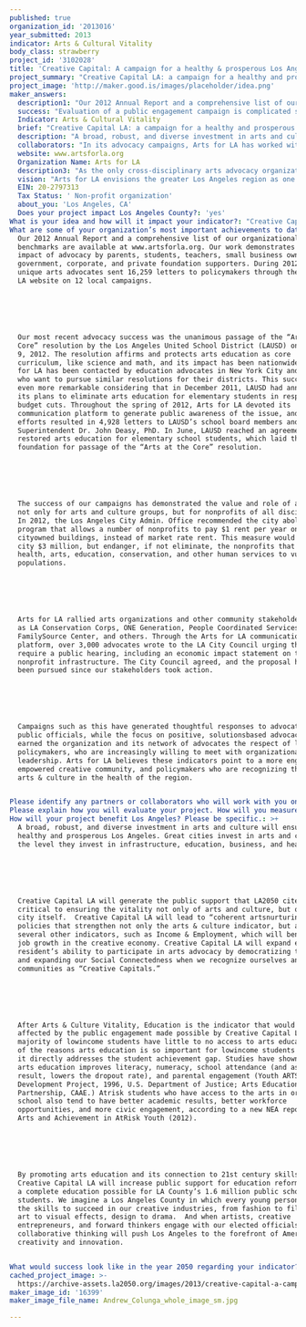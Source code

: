 ```yaml
---
published: true
organization_id: '2013016'
year_submitted: 2013
indicator: Arts & Cultural Vitality
body_class: strawberry
project_id: '3102028'
title: 'Creative Capital: A campaign for a healthy & prosperous Los Angeles'
project_summary: "Creative Capital LA: a campaign for a healthy and prosperous Los Angeles County.\r\n\r\nCreative Capital LA is a public campaign to leverage the public investment in arts and culture to produce a successful and thriving Los Angeles County. With more and more research (LA2050, Otis Report, LA Stage Alliance’s Arts Census) showing that a robust arts & culture core reaps advances in education, business, and civic life, we are committed to supporting a future in which arts & culture are an essential part of the solution to building America’s Creative Capital – this year, and every year, to 2050 and beyond.\r\n\r\nLos Angeles has long been a beacon for big thinkers, dreamers, and innovators.  We are the home of the second largest community of artists in the United States, the center of the film and music industries, the home for 5,000 fashion firms, and the epicenter of a creative movement building “Silicon Beach” alongside a vibrant core of creative small businesses. Now, all of us—educators, artists, lawmakers, business owners, creative workers, and arts lovers can unite under a single banner tailored for our individual neighborhood, community, or city, one that pulls us all together to complete the unique mosaic of creativity that is Los Angeles County.\r\n\r\nTo launch Creative Capital LA, Arts for LA proposes a public engagement campaign to identify and celebrate the ways “Creative Capital” defines Los Angeles County. For the campaign, Creative Capital can be understood as a noun: a person, place, or thing.\r\n\r\n•\tCREATIVE CAPITAL is a person who creates or innovates.\r\n\r\n•\tCREATIVE CAPITAL is a place that nurtures creativity, fosters innovation, and embraces the imagination.\r\n\r\n•\tCREATIVE CAPITAL is a thing that enables creation or innovation (technology, infrastructure, materials like paint or musical instruments, public policies).\r\n\r\n\r\nCreative Capital LA will provide online tools and materials for individuals and groups to actively engage with each other, with their own communities, and with the 10 million residents of Los Angeles County. \r\n\r\n\r\nWe will ask people to submit images (or videos) of people, places, and things with one of three captions: “I Am Creative Capital”; “We Are Creative Capital”; and “Los Angeles is Creative Capital.” The range of possible images will reflect the diversity and creativity of Los Angeles: a child learning to play a violin, a class of middle school students working on a mural at their school, church choirs, dance groups, an architect in front of Disney Hall, book festivals, film crews, a fashion show by emerging designers, and so on.\r\n\r\n\r\nThe collection of images will translate the concept of “Creative Capital” into a visual representation that will instill pride, inspiration, and social connection among those who call Los Angeles County home. \r\n\r\n\r\nThe impact of this campaign on the indicator of Arts & Culture Vitality will be both personal and collective. Those who participate in Creative Capital LA will be engaged to express their commitment to and participation in arts and culture, and those who view these expressions will, in turn, be inspired and possibly motivated to engage themselves in the arts. Collectively, Los Angeles will generate an atmosphere to strengthen our arts & culture ecology and will signal to the rest of the country, and the world, how an abundance of creativity and innovation can produce a successful and thriving city.\r\n"
project_image: 'http://maker.good.is/images/placeholder/idea.png'
maker_answers:
  description1: "Our 2012 Annual Report and a comprehensive list of our organizational benchmarks are available at www.artsforla.org. Our work demonstrates the impact of advocacy by parents, students, teachers, small business owners, and government, corporate, and private foundation supporters. During 2012, 4,538 unique arts advocates sent 16,259 letters to policymakers through the Arts for LA website on 12 local campaigns. \r\n\r\nOur most recent advocacy success was the unanimous passage of the “Arts at the Core” resolution by the Los Angeles United School District (LAUSD) on October 9, 2012. The resolution affirms and protects arts education as core curriculum, like science and math, and its impact has been nationwide. Arts for LA has been contacted by education advocates in New York City and Chicago who want to pursue similar resolutions for their districts. This success is even more remarkable considering that in December 2011, LAUSD had announced its plans to eliminate arts education for elementary students in response to budget cuts. Throughout the spring of 2012, Arts for LA devoted its communication platform to generate public awareness of the issue, and our efforts resulted in 4,928 letters to LAUSD’s school board members and Superintendent Dr. John Deasy, PhD. In June, LAUSD reached an agreement that restored arts education for elementary school students, which laid the foundation for passage of the “Arts at the Core” resolution.\r\n\r\nThe success of our campaigns has demonstrated the value and role of advocacy, not only for arts and culture groups, but for nonprofits of all disciplines. In 2012, the Los Angeles City Admin. Office recommended the city abolish a program that allows a number of nonprofits to pay $1 rent per year on city-owned buildings, instead of market rate rent. This measure would save the city $3 million, but endanger, if not eliminate, the nonprofits that provide health, arts, education, conservation, and other human services to vulnerable populations. \r\n\r\nArts for LA rallied arts organizations and other community stakeholders such as LA Conservation Corps, ONE Generation, People Coordinated Services, West LA FamilySource Center, and others. Through the Arts for LA communications platform, over 3,000 advocates wrote to the LA City Council urging them to require a public hearing, including an economic impact statement on the nonprofit infrastructure. The City Council agreed, and the proposal has not been pursued since our stakeholders took action.\r\n\r\nCampaigns such as this have generated thoughtful responses to advocates from public officials, while the focus on positive, solutions-based advocacy has earned the organization and its network of advocates the respect of local policymakers, who are increasingly willing to meet with organizational leadership. Arts for LA believes these indicators point to a more engaged and empowered creative community, and policymakers who are recognizing the role of arts & culture in the health of the region.\r\n"
  success: "Evaluation of a public engagement campaign is complicated since a “win” is not as easily defined as the outcome of an election or ballot measure. Despite the intangible nature of public awareness, tangible outcomes can be measured over time.  \r\n\r\n\r\nParticipation in Creative Capital LA will be measured by:\r\n1)\t100,000 Creative Capital images \r\n2)\t10,000 Likes on Facebook\r\n3)\t1,000 news items, across all media\r\n\r\nDirect, successful outcomes of the Creative Capital LA campaign will be:\r\n1)\tgreater access to arts and cultural experiences\r\n2)\tincreased funding for arts and culture \r\n3)\tincreased jobs in the creative economy\r\n4)\ta majority of school districts offering arts education as part of a complete education.  \r\n\r\nAll of these outcomes can be measured by existing methods used by Arts for LA and other organizations (Otis, LA Stage Alliance, DCA, LACAC, NEA, etc.).\r\n"
  Indicator: Arts & Cultural Vitality
  brief: "Creative Capital LA: a campaign for a healthy and prosperous Los Angeles County.\r\n\r\nCreative Capital LA is a public campaign to leverage the public investment in arts and culture to produce a successful and thriving Los Angeles County. With more and more research (LA2050, Otis Report, LA Stage Alliance’s Arts Census) showing that a robust arts & culture core reaps advances in education, business, and civic life, we are committed to supporting a future in which arts & culture are an essential part of the solution to building America’s Creative Capital – this year, and every year, to 2050 and beyond.\r\n\r\nLos Angeles has long been a beacon for big thinkers, dreamers, and innovators.  We are the home of the second largest community of artists in the United States, the center of the film and music industries, the home for 5,000 fashion firms, and the epicenter of a creative movement building “Silicon Beach” alongside a vibrant core of creative small businesses. Now, all of us—educators, artists, lawmakers, business owners, creative workers, and arts lovers can unite under a single banner tailored for our individual neighborhood, community, or city, one that pulls us all together to complete the unique mosaic of creativity that is Los Angeles County.\r\n\r\nTo launch Creative Capital LA, Arts for LA proposes a public engagement campaign to identify and celebrate the ways “Creative Capital” defines Los Angeles County. For the campaign, Creative Capital can be understood as a noun: a person, place, or thing.\r\n\r\n•\tCREATIVE CAPITAL is a person who creates or innovates.\r\n\r\n•\tCREATIVE CAPITAL is a place that nurtures creativity, fosters innovation, and embraces the imagination.\r\n\r\n•\tCREATIVE CAPITAL is a thing that enables creation or innovation (technology, infrastructure, materials like paint or musical instruments, public policies).\r\n\r\n\r\nCreative Capital LA will provide online tools and materials for individuals and groups to actively engage with each other, with their own communities, and with the 10 million residents of Los Angeles County. \r\n\r\n\r\nWe will ask people to submit images (or videos) of people, places, and things with one of three captions: “I Am Creative Capital”; “We Are Creative Capital”; and “Los Angeles is Creative Capital.” The range of possible images will reflect the diversity and creativity of Los Angeles: a child learning to play a violin, a class of middle school students working on a mural at their school, church choirs, dance groups, an architect in front of Disney Hall, book festivals, film crews, a fashion show by emerging designers, and so on.\r\n\r\n\r\nThe collection of images will translate the concept of “Creative Capital” into a visual representation that will instill pride, inspiration, and social connection among those who call Los Angeles County home. \r\n\r\n\r\nThe impact of this campaign on the indicator of Arts & Culture Vitality will be both personal and collective. Those who participate in Creative Capital LA will be engaged to express their commitment to and participation in arts and culture, and those who view these expressions will, in turn, be inspired and possibly motivated to engage themselves in the arts. Collectively, Los Angeles will generate an atmosphere to strengthen our arts & culture ecology and will signal to the rest of the country, and the world, how an abundance of creativity and innovation can produce a successful and thriving city.\r\n"
  description: "A broad, robust, and diverse investment in arts and culture will ensure a healthy and prosperous Los Angeles. Great cities invest in arts and culture to the level they invest in infrastructure, education, business, and health. \r\n\r\nCreative Capital LA will generate the public support that LA2050 cites as critical to ensuring the vitality not only of arts and culture, but of the city itself.  Creative Capital LA will lead to “coherent arts-nurturing” policies that strengthen not only the arts & culture indicator, but also several other indicators, such as Income & Employment, which will benefit from job growth in the creative economy. Creative Capital LA will expand every resident’s ability to participate in arts advocacy by democratizing the tools and expanding our Social Connectedness when we recognize ourselves and our communities as “Creative Capitals.”\r\n\r\nAfter Arts & Culture Vitality, Education is the indicator that would be most affected by the public engagement made possible by Creative Capital LA. The majority of low-income students have little to no access to arts education. One of the reasons arts education is so important for low-income students is that it directly addresses the student achievement gap. Studies have shown that arts education improves literacy, numeracy, school attendance (and as a result, lowers the dropout rate), and parental engagement (Youth ARTS Development Project, 1996, U.S. Department of Justice; Arts Education Partnership, CAAE.) At-risk students who have access to the arts in or out of school also tend to have better academic results, better workforce opportunities, and more civic engagement, according to a new NEA report, The Arts and Achievement in At-Risk Youth (2012).\r\n\r\nBy promoting arts education and its connection to 21st century skills. Creative Capital LA will increase public support for education reform and make a complete education possible for LA County’s 1.6 million public school students. We imagine a Los Angeles County in which every young person develops the skills to succeed in our creative industries, from fashion to film, visual art to visual effects, design to drama.  And when artists, creative entrepreneurs, and forward thinkers engage with our elected officials, our collaborative thinking will push Los Angeles to the forefront of American creativity and innovation.\r\n"
  collaborators: "In its advocacy campaigns, Arts for LA has worked with:\r\n•\t24,000+ email subscribers spread across Los Angeles’ 88 municipalities and 81 school districts. \r\n•\t15 community teams in Burbank, Santa Monica, Culver City, Paramount, Montebello, Long Beach, Pasadena, Pomona, South Bay, Watts, Boyle Heights, Glendale, Cerritos, Norwalk-Mirada, and Whittier.\r\n•\tSince 2009, over 550 community members have participated in our free advocacy training. \r\n•\t125 organizational members, including cornerstone institutions like the LA Philharmonic and LACMA as well as smaller, community-based organizations such as Ignite Dance Workshops, Watts Village Theatre, and LA Jewish Symphony."
  website: www.artsforla.org
  Organization Name: Arts for LA
  description3: "As the only cross-disciplinary arts advocacy organization serving the diverse communities of Los Angeles County, Arts for LA does not have direct competition because of the nature of our work. Arts for LA serves the greater Los Angeles County region by advocating for policies and practices that support the arts and cultural community. We do not advocate for individuals or single nonprofits, and we do not engage in fundraising for other entities or organizations. Our work is focused on communities and groups of stakeholders. \r\n\r\nThere are other advocacy organizations with which Arts for LA collaborates, including two statewide organizations, Californians for the Arts (CFTA) and California Arts Advocates (CAA), and WESTAF (Western States Arts Federation). Other strategic partners have included California Association of Nonprofits, California Participation Project, Move LA, and Americans for the Arts in Washington, DC.\r\n\r\nDanielle Brazell, our executive director, is active and visible in the arts and culture community, locally, statewide, and nationally. She serves as vice chair of Californians for the Arts (CFTA), on the Arts for All Executive Committee, and represents Arts for LA on the Policy Committee of the California Alliance for Arts Education (CAAE).\r\n\r\nArts for LA’s operating philosophy is one of proactive advocacy, a strategy that is solution-focused, positive, and inclusive. Arts for LA seeks to create lasting and productive partnerships, not adversarial relationships. Fundamentally inclusive, Arts for LA recognizes that our subscribers and members are critical to every initiative, and seeks to involve them as partners whenever possible. The strategy behind proactive advocacy is to share the incredible power of arts and culture— its economic, educational, therapeutic, community-building power— with not only elected and appointed officials, but also the millions of people who don’t already consider themselves to be arts advocates.\r\n\r\nArts for LA’s online communication strategies have played such a key role in preserving and promoting the value of the arts in Southern California that we have earned a national reputation as a model for regional advocacy. Our work invigorates the regional, state and national field by demonstrating the impact of advocacy by parents, students, teachers, small business owners, and government, corporate, and private foundation supporters.\r\n"
  vision: "Arts for LA envisions the greater Los Angeles region as one in which government, education, business and residents value, support and fully integrate the arts—in all their diversity—into the fabric of civic life. Arts for LA affirms that the arts are critical to a healthy, prosperous society. Access to substantive arts and cultural experiences enriches the quality of life for both residents of and visitors to the greater Los Angeles region. \r\n\r\nIn 2050, all 81 school districts in Los Angeles County will offer a complete education – that includes arts education – to ensure our children develop into adults with excellent skills in communication, collaboration, and critical thinking. \r\n\r\nIn 2050, all 88 municipalities in Los Angeles County will hold policies that support the fastest growing sector of our economy by investing resources intelligently, fostering new business growth, and including arts and culture in community and governmental leadership.\r\n\r\nSuccess in 2050 will be shaped by these values:\r\n\r\n▪\tThe arts foster civic engagement, stimulate economic activity, and increase cultural empathy, and thus play a crucial role in sustaining thriving communities.\r\n\r\n▪\tEvery resident deserves access to a variety of arts and cultural experiences, both in the major arts institutions and in neighborhood cultural centers and programs.\r\n\r\n▪\tArts education is central to the development of all children and to ongoing creative engagement for people of all ages.\r\n\r\n▪\tArtists and arts organizations require a social environment that values and supports their contributions and encourages excellence.\r\n\r\n▪\tThe breadth, depth, and diversity of artistic and cultural life are critical measures of the vitality of Los Angeles.\r\n\r\nArt is universal, democratic, and nonpartisan. It has the power to unite people, to prompt discussion, to encourage critical thinking, and to remind us of what makes us human.  An engaged democracy shares these same goals, and democracy succeeds when everyone takes responsibility to be part of the solution.  We believe artists, arts and culture leaders, and arts audiences will be part of the solution to help Los Angeles prosper and thrive. \r\n"
  EIN: 20-2797313
  Tax Status: ' Non-profit organization'
  about_you: 'Los Angeles, CA'
  Does your project impact Los Angeles County?: 'yes'
What is your idea and how will it impact your indicator?: "Creative Capital LA: a campaign for a healthy and prosperous Los Angeles County.\n\n\n\n\n\nCreative Capital LA is a public campaign to leverage the public investment in arts and culture to produce a successful and thriving Los Angeles County. With more and more research (LA2050, Otis Report, LA Stage Alliance’s Arts Census) showing that a robust arts & culture core reaps advances in education, business, and civic life, we are committed to supporting a future in which arts & culture are an essential part of the solution to building America’s Creative Capital — this year, and every year, to 2050 and beyond.\n\n\n\n\n\nLos Angeles has long been a beacon for big thinkers, dreamers, and innovators.  We are the home of the second largest community of artists in the United States, the center of the film and music industries, the home for 5,000 fashion firms, and the epicenter of a creative movement building “Silicon Beach” alongside a vibrant core of creative small businesses. Now, all of us—educators, artists, lawmakers, business owners, creative workers, and arts lovers can unite under a single banner tailored for our individual neighborhood, community, or city, one that pulls us all together to complete the unique mosaic of creativity that is Los Angeles County.\n\n\n\n\n\nTo launch Creative Capital LA, Arts for LA proposes a public engagement campaign to identify and celebrate the ways “Creative Capital” defines Los Angeles County. For the campaign, Creative Capital can be understood as a noun: a person, place, or thing.\n\n\n\n\n\n*\tCREATIVE CAPITAL is a person who creates or innovates.\n\n\n\n\n\n*\tCREATIVE CAPITAL is a place that nurtures creativity, fosters innovation, and embraces the imagination.\n\n\n\n\n\n*\tCREATIVE CAPITAL is a thing that enables creation or innovation (technology, infrastructure, materials like paint or musical instruments, public policies).\n\n\n\n\n\n\n\n\nCreative Capital LA will provide online tools and materials for individuals and groups to actively engage with each other, with their own communities, and with the 10 million residents of Los Angeles County. \n\n\n\n\n\n\n\n\nWe will ask people to submit images (or videos) of people, places, and things with one of three captions: “I Am Creative Capital”; “We Are Creative Capital”; and “Los Angeles is Creative Capital.” The range of possible images will reflect the diversity and creativity of Los Angeles: a child learning to play a violin, a class of middle school students working on a mural at their school, church choirs, dance groups, an architect in front of Disney Hall, book festivals, film crews, a fashion show by emerging designers, and so on.\n\n\n\n\n\n\n\n\nThe collection of images will translate the concept of “Creative Capital” into a visual representation that will instill pride, inspiration, and social connection among those who call Los Angeles County home. \n\n\n\n\n\n\n\n\nThe impact of this campaign on the indicator of Arts & Culture Vitality will be both personal and collective. Those who participate in Creative Capital LA will be engaged to express their commitment to and participation in arts and culture, and those who view these expressions will, in turn, be inspired and possibly motivated to engage themselves in the arts. Collectively, Los Angeles will generate an atmosphere to strengthen our arts & culture ecology and will signal to the rest of the country, and the world, how an abundance of creativity and innovation can produce a successful and thriving city.\n\n\n"
What are some of your organization’s most important achievements to date?: >+
  Our 2012 Annual Report and a comprehensive list of our organizational
  benchmarks are available at www.artsforla.org. Our work demonstrates the
  impact of advocacy by parents, students, teachers, small business owners, and
  government, corporate, and private foundation supporters. During 2012, 4,538
  unique arts advocates sent 16,259 letters to policymakers through the Arts for
  LA website on 12 local campaigns. 






  Our most recent advocacy success was the unanimous passage of the “Arts at the
  Core” resolution by the Los Angeles United School District (LAUSD) on October
  9, 2012. The resolution affirms and protects arts education as core
  curriculum, like science and math, and its impact has been nationwide. Arts
  for LA has been contacted by education advocates in New York City and Chicago
  who want to pursue similar resolutions for their districts. This success is
  even more remarkable considering that in December 2011, LAUSD had announced
  its plans to eliminate arts education for elementary students in response to
  budget cuts. Throughout the spring of 2012, Arts for LA devoted its
  communication platform to generate public awareness of the issue, and our
  efforts resulted in 4,928 letters to LAUSD’s school board members and
  Superintendent Dr. John Deasy, PhD. In June, LAUSD reached an agreement that
  restored arts education for elementary school students, which laid the
  foundation for passage of the “Arts at the Core” resolution.






  The success of our campaigns has demonstrated the value and role of advocacy,
  not only for arts and culture groups, but for nonprofits of all disciplines.
  In 2012, the Los Angeles City Admin. Office recommended the city abolish a
  program that allows a number of nonprofits to pay $1 rent per year on
  cityowned buildings, instead of market rate rent. This measure would save the
  city $3 million, but endanger, if not eliminate, the nonprofits that provide
  health, arts, education, conservation, and other human services to vulnerable
  populations. 






  Arts for LA rallied arts organizations and other community stakeholders such
  as LA Conservation Corps, ONE Generation, People Coordinated Services, West LA
  FamilySource Center, and others. Through the Arts for LA communications
  platform, over 3,000 advocates wrote to the LA City Council urging them to
  require a public hearing, including an economic impact statement on the
  nonprofit infrastructure. The City Council agreed, and the proposal has not
  been pursued since our stakeholders took action.






  Campaigns such as this have generated thoughtful responses to advocates from
  public officials, while the focus on positive, solutionsbased advocacy has
  earned the organization and its network of advocates the respect of local
  policymakers, who are increasingly willing to meet with organizational
  leadership. Arts for LA believes these indicators point to a more engaged and
  empowered creative community, and policymakers who are recognizing the role of
  arts & culture in the health of the region.


Please identify any partners or collaborators who will work with you on this project.: "In its advocacy campaigns, Arts for LA has worked with:\n\n\n*\t24,000+ email subscribers spread across Los Angeles’ 88 municipalities and 81 school districts. \n\n\n*\t15 community teams in Burbank, Santa Monica, Culver City, Paramount, Montebello, Long Beach, Pasadena, Pomona, South Bay, Watts, Boyle Heights, Glendale, Cerritos, NorwalkMirada, and Whittier.\n\n\n*\tSince 2009, over 550 community members have participated in our free advocacy training. \n\n\n*\t125 organizational members, including cornerstone institutions like the LA Philharmonic and LACMA as well as smaller, communitybased organizations such as Ignite Dance Workshops, Watts Village Theatre, and LA Jewish Symphony."
Please explain how you will evaluate your project. How will you measure success?: "Evaluation of a public engagement campaign is complicated since a “win” is not as easily defined as the outcome of an election or ballot measure. Despite the intangible nature of public awareness, tangible outcomes can be measured over time.  \n\n\n\n\n\n\n\n\nParticipation in Creative Capital LA will be measured by:\n\n\n1)\t100,000 Creative Capital images \n\n\n2)\t10,000 Likes on Facebook\n\n\n3)\t1,000 news items, across all media\n\n\n\n\n\nDirect, successful outcomes of the Creative Capital LA campaign will be:\n\n\n1)\tgreater access to arts and cultural experiences\n\n\n2)\tincreased funding for arts and culture \n\n\n3)\tincreased jobs in the creative economy\n\n\n4)\ta majority of school districts offering arts education as part of a complete education.  \n\n\n\n\n\nAll of these outcomes can be measured by existing methods used by Arts for LA and other organizations (Otis, LA Stage Alliance, DCA, LACAC, NEA, etc.).\n\n\n"
How will your project benefit Los Angeles? Please be specific.: >+
  A broad, robust, and diverse investment in arts and culture will ensure a
  healthy and prosperous Los Angeles. Great cities invest in arts and culture to
  the level they invest in infrastructure, education, business, and health. 






  Creative Capital LA will generate the public support that LA2050 cites as
  critical to ensuring the vitality not only of arts and culture, but of the
  city itself.  Creative Capital LA will lead to “coherent artsnurturing”
  policies that strengthen not only the arts & culture indicator, but also
  several other indicators, such as Income & Employment, which will benefit from
  job growth in the creative economy. Creative Capital LA will expand every
  resident’s ability to participate in arts advocacy by democratizing the tools
  and expanding our Social Connectedness when we recognize ourselves and our
  communities as “Creative Capitals.”






  After Arts & Culture Vitality, Education is the indicator that would be most
  affected by the public engagement made possible by Creative Capital LA. The
  majority of lowincome students have little to no access to arts education. One
  of the reasons arts education is so important for lowincome students is that
  it directly addresses the student achievement gap. Studies have shown that
  arts education improves literacy, numeracy, school attendance (and as a
  result, lowers the dropout rate), and parental engagement (Youth ARTS
  Development Project, 1996, U.S. Department of Justice; Arts Education
  Partnership, CAAE.) Atrisk students who have access to the arts in or out of
  school also tend to have better academic results, better workforce
  opportunities, and more civic engagement, according to a new NEA report, The
  Arts and Achievement in AtRisk Youth (2012).






  By promoting arts education and its connection to 21st century skills.
  Creative Capital LA will increase public support for education reform and make
  a complete education possible for LA County’s 1.6 million public school
  students. We imagine a Los Angeles County in which every young person develops
  the skills to succeed in our creative industries, from fashion to film, visual
  art to visual effects, design to drama.  And when artists, creative
  entrepreneurs, and forward thinkers engage with our elected officials, our
  collaborative thinking will push Los Angeles to the forefront of American
  creativity and innovation.


What would success look like in the year 2050 regarding your indicator?: "Arts for LA envisions the greater Los Angeles region as one in which government, education, business and residents value, support and fully integrate the arts—in all their diversity—into the fabric of civic life. Arts for LA affirms that the arts are critical to a healthy, prosperous society. Access to substantive arts and cultural experiences enriches the quality of life for both residents of and visitors to the greater Los Angeles region. \n\n\n\n\n\nIn 2050, all 81 school districts in Los Angeles County will offer a complete education — that includes arts education — to ensure our children develop into adults with excellent skills in communication, collaboration, and critical thinking. \n\n\n\n\n\nIn 2050, all 88 municipalities in Los Angeles County will hold policies that support the fastest growing sector of our economy by investing resources intelligently, fostering new business growth, and including arts and culture in community and governmental leadership.\n\n\n\n\n\nSuccess in 2050 will be shaped by these values:\n\n\n\n\n\n*\tThe arts foster civic engagement, stimulate economic activity, and increase cultural empathy, and thus play a crucial role in sustaining thriving communities.\n\n\n\n\n\n*\tEvery resident deserves access to a variety of arts and cultural experiences, both in the major arts institutions and in neighborhood cultural centers and programs.\n\n\n\n\n\n*\tArts education is central to the development of all children and to ongoing creative engagement for people of all ages.\n\n\n\n\n\n*\tArtists and arts organizations require a social environment that values and supports their contributions and encourages excellence.\n\n\n\n\n\n*\tThe breadth, depth, and diversity of artistic and cultural life are critical measures of the vitality of Los Angeles.\n\n\n\n\n\nArt is universal, democratic, and nonpartisan. It has the power to unite people, to prompt discussion, to encourage critical thinking, and to remind us of what makes us human.  An engaged democracy shares these same goals, and democracy succeeds when everyone takes responsibility to be part of the solution.  We believe artists, arts and culture leaders, and arts audiences will be part of the solution to help Los Angeles prosper and thrive. \n\n\n"
cached_project_image: >-
  https://archive-assets.la2050.org/images/2013/creative-capital-a-campaign-for-a-healthy-prosperous-los-angeles/maker.good.is/images/placeholder/idea.png
maker_image_id: '16399'
maker_image_file_name: Andrew_Colunga_whole_image_sm.jpg

---
```

